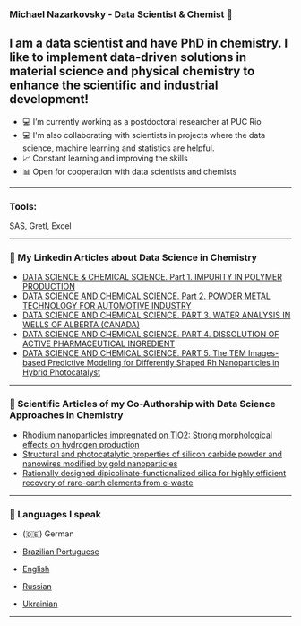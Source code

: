 ### Michael Nazarkovsky - Data Scientist & Chemist 👋

## I am a data scientist and have PhD in chemistry. I like to implement data-driven solutions in material science and physical chemistry to enhance the scientific and industrial development!

- 💻 I’m currently working as a postdoctoral researcher at PUC Rio
- 💻 I'm also collaborating with scientists in projects where the data science, machine learning and statistics are helpful.  
- 📈 Constant learning and improving the skills 
- 📊 Open for cooperation with data scientists and chemists


---

### Tools:

SAS, Gretl, Excel


---

### 📕 My Linkedin Articles about Data Science in Chemistry 

<!-- Linkedin-Articles-LIST:START -->
* [DATA SCIENCE & CHEMICAL SCIENCE. Part 1. IMPURITY IN POLYMER PRODUCTION](https://www.linkedin.com/pulse/data-science-chemical-part-i-michael-nazarkovsky/) 
* [DATA SCIENCE AND CHEMICAL SCIENCE. Part 2. POWDER METAL TECHNOLOGY FOR AUTOMOTIVE INDUSTRY](https://www.linkedin.com/pulse/data-science-chemical-2-powder-metal-technology-michael-nazarkovsky/)
* [DATA SCIENCE AND CHEMICAL SCIENCE. PART 3. WATER ANALYSIS IN WELLS OF ALBERTA (CANADA)](https://www.linkedin.com/pulse/data-science-chemical-part-3-water-analysis-wells-michael-nazarkovsky/) 
* [DATA SCIENCE AND CHEMICAL SCIENCE. PART 4. DISSOLUTION OF ACTIVE PHARMACEUTICAL INGREDIENT](https://www.linkedin.com/pulse/data-science-chemical-part-iv-dissolution-active-michael-nazarkovsky/) 
* [DATA SCIENCE AND CHEMICAL SCIENCE. PART 5. The TEM Images-based Predictive Modeling for Differently Shaped Rh Nanoparticles in Hybrid Photocatalyst](https://www.linkedin.com/pulse/data-science-chemical-v-tem-images-based-predictive-rh-nazarkovsky/)



<!-- Linkedin-Articles-LIST:END -->

---

### 📕 Scientific Articles of my Co-Authorship with Data Science Approaches in Chemistry 

<!-- Scientific-Articles-LIST:START -->
* [Rhodium nanoparticles impregnated on TiO2: Strong morphological effects on hydrogen production](https://pubs.rsc.org/en/content/articlelanding/2020/NJ/D0NJ02419H#!divAbstract) 
* [Structural and photocatalytic properties of silicon carbide powder and nanowires modified by gold nanoparticles](https://doi.org/10.1007/s11164-019-03892-3)
* [Rationally designed dipicolinate-functionalized silica for highly efficient recovery of rare-earth elements from e-waste](https://www.sciencedirect.com/science/article/abs/pii/S0304389420329678?via%3Dihub) 

<!-- Scientific-Articles-LIST:END -->


---

### 📕 Languages I speak

<!-- LANGUAGES-LIST:START -->
* (🇩🇪) German
* [Brazilian Portuguese](https://user-images.githubusercontent.com/63872579/111186392-bcd8a980-8591-11eb-834f-e0004c6a0a55.png)

* [English](https://www.graciepac.com/5-presidents-who-studied-martial-arts/us-flag-banner-clipart-clipartfest-in-american-flag-banners/) 
* [Russian](https://www.colonialflag.com/russia/) 
* [Ukrainian](http://www.all-flags-world.com/country-flag/Ukraine/flag-ukraine-XL.jpg)



<!-- LANGUAGES-LIST:END -->

---
